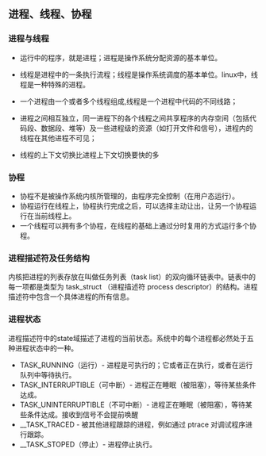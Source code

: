 ## 进程、线程、协程

### 进程与线程

- 运行中的程序，就是进程；进程是操作系统分配资源的基本单位。
- 线程是进程中的一条执行流程；线程是操作系统调度的基本单位。linux中，线程是一种特殊的进程。

- 一个进程由一个或者多个线程组成,线程是一个进程中代码的不同线路；
- 进程之间相互独立，同一进程下的各个线程之间共享程序的内存空间（包括代码段、数据段、堆等）及一些进程级的资源（如打开文件和信号），进程内的线程在其他进程不可见；
- 线程的上下文切换比进程上下文切换要快的多



### 协程

- 协程不是被操作系统内核所管理的，由程序完全控制（在用户态运行）。
- 协程运行在线程上，协程执行完成之后，可以选择主动让出，让另一个协程运行在当前线程上。
- 一个线程可以拥有多个协程，在线程的基础上通过分时复用的方式运行多个协程。



### 进程描述符及任务结构

内核把进程的列表存放在叫做任务列表（task list）的双向循环链表中。链表中的每一项都是类型为 task_struct （进程描述符 process descriptor）的结构。进程描述符中包含一个具体进程的所有信息。

### 进程状态

进程描述符中的state域描述了进程的当前状态。系统中的每个进程都必然处于五种进程状态中的一种。

- TASK_RUNNING（运行）-  进程是可执行的；它或者正在执行，或者在运行队列中等待执行。
- TASK_INTERRUPTIBLE（可中断）-   进程正在睡眠（被阻塞），等待某些条件达成。
- TASK_UNINTERRUPTIBLE（不可中断）-   进程正在睡眠（被阻塞），等待某些条件达成。接收到信号不会提前唤醒
- __TASK_TRACED   -   被其他进程跟踪的进程，例如通过 ptrace 对调试程序进行跟踪。
- __TASK_STOPED（停止）-   进程停止执行。

